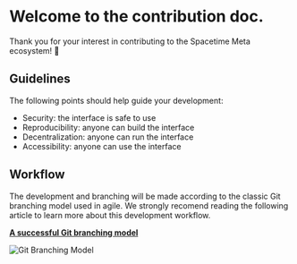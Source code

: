 # Welcome to the contribution doc.   

Thank you for your interest in contributing to the Spacetime Meta ecosystem! 🚀

## Guidelines

The following points should help guide your development:

- Security: the interface is safe to use
- Reproducibility: anyone can build the interface
- Decentralization: anyone can run the interface
- Accessibility: anyone can use the interface

## Workflow

The development and branching will be made according to the classic Git branching model used in agile. We strongly recomend reading the following article to learn more about this development workflow.

**[A successful Git branching model](https://nvie.com/posts/a-successful-git-branching-model/)**

![Git Branching Model](https://nvie.com/img/git-model@2x.png)
